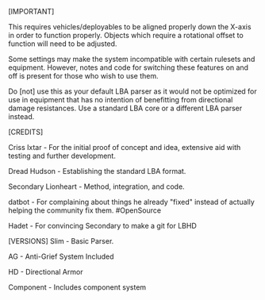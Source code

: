 [IMPORTANT] 

This requires vehicles/deployables to be aligned properly down the X-axis in order to function properly. Objects which require a rotational offset to function will need to be adjusted.

Some settings may make the system incompatible with certain rulesets and equipment. However, notes and code for switching these features on and off is present for those who wish to use them.

Do [not] use this as your default LBA parser as it would not be optimized for use in equipment that has no intention of benefitting from directional damage resistances. Use a standard LBA core or a different LBA parser instead.

[CREDITS]

Criss Ixtar - For the initial proof of concept and idea, extensive aid with testing and further development.

Dread Hudson - Establishing the standard LBA format.

Secondary Lionheart - Method, integration, and code.

datbot - For complaining about things he already "fixed" instead of actually helping the community fix them. #OpenSource

Hadet - For convincing Secondary to make a git for LBHD


[VERSIONS]
Slim - Basic Parser.

AG - Anti-Grief System Included

HD - Directional Armor

Component - Includes component system
